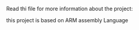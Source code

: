 Read thi file for more information about the project:

this project is based on ARM assembly Language
